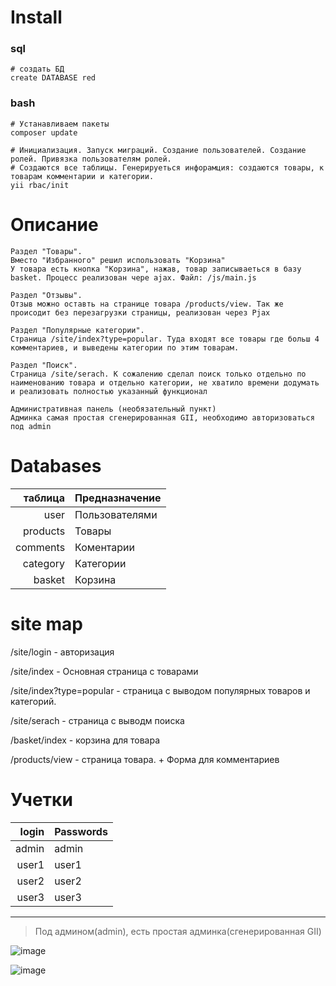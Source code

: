 # Install

### sql
~~~
# создать БД
create DATABASE red
~~~
### bash
~~~
# Устанавливаем пакеты 
composer update

# Инициализация. Запуск миграций. Создание пользователей. Создание ролей. Привязка пользователям ролей.
# Создаются все таблицы. Генерируеться инфорамция: создаются товары, к товарам комментарии и категории.
yii rbac/init
~~~



# Описание
~~~
Раздел "Товары".
Вместо "Избранного" решил использовать "Корзина"
У товара есть кнопка "Корзина", нажав, товар записываеться в базу basket. Процесс реализован чере ajax. Файл: /js/main.js

Раздел "Отзывы". 
Отзыв можно оставть на странице товара /products/view. Так же происодит без перезагрузки страницы, реализован через Pjax

Раздел "Популярные категории". 
Страница /site/index?type=popular. Туда входят все товары где больш 4 комментариев, и выведены категории по этим товарам.

Раздел "Поиск". 
Страница /site/serach. К сожалению сделал поиск только отдельно по  наименованию товара и отдельно категории, не хватило времени додумать и реализовать полностью указанный функционал 

Административная панель (необязательный пункт)
Админка самая простая сгенерированная GII, необходимо авторизоваться под admin
~~~



# Databases

| таблица  | Предназначение |
|-----:|-----------|
|     user| Пользователями|
|     products| Товары    |
|     comments| Коментарии       |
|     category| Категории       |
|     basket| Корзина       |

# site map
/site/login - авторизация

/site/index - Основная страница с товарами

/site/index?type=popular - страница с выводом популярных товаров и категорий. 

/site/serach - страница с выводм поиска

/basket/index - корзина для товара

/products/view - страница товара. + Форма для комментариев


# Учетки

| login  | Passwords |
|-----:|-----------|
|     admin| admin|
|     user1| user1    |
|     user2| user2       |
|     user3| user3       |

---
> Под админом(admin), есть простая админка(сгенерированная GII)


![image](https://github.com/IlfatGub/red/assets/13871390/f4cbbbd7-d4c2-400f-97a4-3f8c4bd82a08)

![image](https://github.com/IlfatGub/red/assets/13871390/c9f4a8be-8fdd-4b79-9158-4600e1eaa60c)

